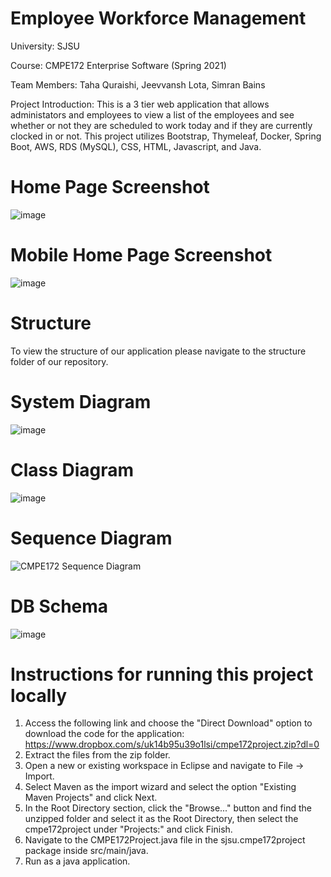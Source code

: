 # Employee Workforce Management
University: SJSU

Course: CMPE172 Enterprise Software (Spring 2021)

Team Members: Taha Quraishi, Jeevvansh Lota, Simran Bains

Project Introduction: This is a 3 tier web application that allows administators and employees to view a list of the employees and see whether or not they are scheduled to work today and if they are currently clocked in or not. This project utilizes Bootstrap, Thymeleaf, Docker, Spring Boot, AWS, RDS (MySQL), CSS, HTML, Javascript, and Java.

# Home Page Screenshot
![image](https://user-images.githubusercontent.com/56938902/117729995-850c6d80-b1a0-11eb-8bcf-0b08593aa6e9.png)

# Mobile Home Page Screenshot
![image](https://user-images.githubusercontent.com/56938902/117730096-ac633a80-b1a0-11eb-9924-5868df97bae1.png)


# Structure
To view the structure of our application please navigate to the structure folder of our repository.


# System Diagram
![image](https://user-images.githubusercontent.com/56938902/117731645-55ab3000-b1a3-11eb-8d88-e42ede37017f.png)


# Class Diagram
![image](https://user-images.githubusercontent.com/56938902/117731632-50e67c00-b1a3-11eb-912b-04e5e945b4c1.png)


# Sequence Diagram
![CMPE172 Sequence Diagram](https://user-images.githubusercontent.com/25395914/117732921-8ab88200-b1a5-11eb-93fd-311616f2825a.png)


# DB Schema
![image](https://user-images.githubusercontent.com/56938902/117731760-89865580-b1a3-11eb-8816-b5210e86a08d.png)


# Instructions for running this project locally
1. Access the following link and choose the "Direct Download" option to download the code for the application: https://www.dropbox.com/s/uk14b95u39o1lsi/cmpe172project.zip?dl=0
2. Extract the files from the zip folder.
3. Open a new or existing workspace in Eclipse and navigate to File -> Import.
4. Select Maven as the import wizard and select the option "Existing Maven Projects" and click Next.
5. In the Root Directory section, click the "Browse..." button and find the unzipped folder and select it as the Root Directory, then select the cmpe172project under "Projects:" and click Finish.
6. Navigate to the CMPE172Project.java file in the sjsu.cmpe172project package inside src/main/java.
7. Run as a java application.



